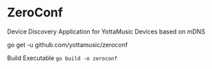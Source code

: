 # ZeroConf
Device Discovery Application for YottaMusic Devices based on mDNS 

go get -u github.com/yottamusic/zeroconf

Build Executable
```go build -o zeroconf```